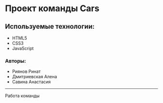 ﻿# Проект команды Cars

## Используемые технологии:
* HTML5
* CSS3
* JavaScript

### Авторы:
* Риянов Ринат
* Дмитриевская Алена
* Савина Анастасия
***********************
Работа команды